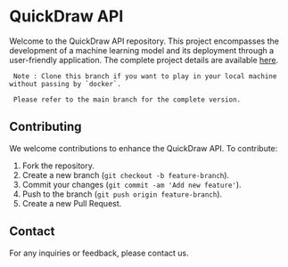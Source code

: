 # QuickDraw API

Welcome to the QuickDraw API repository. This project encompasses the development of a machine learning model and its deployment through a user-friendly application. The complete project details are available [here](https://github.com/mlengineershub/QuickDraw-ML).

     Note : Clone this branch if you want to play in your local machine without passing by `docker`.

     Please refer to the main branch for the complete version. 


## Contributing

We welcome contributions to enhance the QuickDraw API. To contribute:

1. Fork the repository.
2. Create a new branch (`git checkout -b feature-branch`).
3. Commit your changes (`git commit -am 'Add new feature'`).
4. Push to the branch (`git push origin feature-branch`).
5. Create a new Pull Request.

## Contact

For any inquiries or feedback, please contact us.
